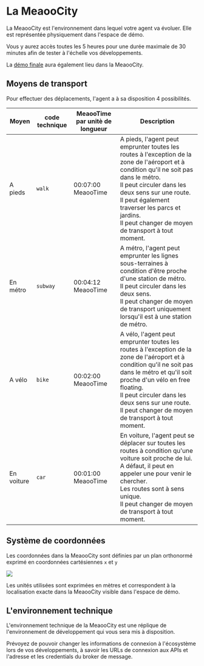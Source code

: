 # La MeaooCity

La MeaooCity est l'environnement dans lequel votre agent va évoluer. Elle est représentée physiquement dans l'espace de démo.

Vous y aurez accès toutes les 5 heures pour une durée maximale de 30 minutes afin de tester à l'échelle vos développements.

La [démo finale](demo.md) aura également lieu dans la MeaooCity.

## <a name="vehicle_type"></a> Moyens de transport

Pour effectuer des déplacements, l'agent a à sa disposition 4 possibilités.

| Moyen | code technique | MeaooTime par unitè de longueur | Description |
|---|---|---|---|
| A pieds | `walk` | 00:07:00 MeaooTime | A pieds, l'agent peut emprunter toutes les routes à l'exception de la zone de l'aéroport et à condition qu'il ne soit pas dans le métro.</br>Il peut circuler dans les deux sens sur une route.</br>Il peut également traverser les parcs et jardins.</br>Il peut changer de moyen de transport à tout moment. |
| En métro | `subway` | 00:04:12 MeaooTime | A métro, l'agent peut emprunter les lignes sous-terraines à condition d'être proche d'une station de métro.</br>Il peut circuler dans les deux sens.</br>Il peut changer de moyen de transport uniquement lorsqu'il est à une station de métro.|
| A vélo | `bike` | 00:02:00 MeaooTime | A vélo, l'agent peut emprunter toutes les routes à l'exception de la zone de l'aéroport et à condition qu'il ne soit pas dans le métro et qu'il soit proche d'un vélo en free floating.</br>Il peut circuler dans les deux sens sur une route.</br>Il peut changer de moyen de transport à tout moment. |
| En voiture | `car` | 00:01:00 MeaooTime | En voiture, l'agent peut se déplacer sur toutes les routes à condition qu'une voiture soit proche de lui. A défaut, il peut en appeler une pour venir le chercher.</br>Les routes sont à sens unique.</br>Il peut changer de moyen de transport à tout moment.|


## <a name="coord"></a> Système de coordonnées

Les coordonnées dans la MeaooCity sont définies par un plan orthonormé exprimé en coordonnées cartésiennes `x` et `y`

![ ](https://upload.wikimedia.org/wikipedia/commons/thumb/0/05/2D_Cartesian_Coordinates_Fr.svg/1024px-2D_Cartesian_Coordinates_Fr.svg.png)

Les unités utilisées sont exprimées en mètres et correspondent à la localisation exacte dans la MeaooCity visible dans l'espace de démo.

## L'environnement technique

L'environnement technique de la MeaooCity est une réplique de l'environnement de développement qui vous sera mis à disposition.

Prévoyez de pouvoir changer les informations de connexion à l'écosystème lors de vos développements, à savoir les URLs de connexion aux APIs et l'adresse et les credentials du broker de message.
